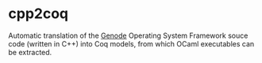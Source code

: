 # cpp2coq

Automatic translation of the [Genode](https://genode.org/) Operating System Framework souce code (written in C++) into Coq models, from which OCaml executables can be extracted.
